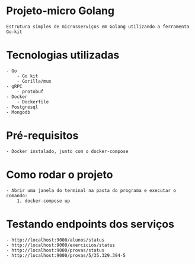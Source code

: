 # Projeto-micro Golang
    Estrutura simples de microsserviços em Golang utilizando a ferramenta Go-kit

# Tecnologias utilizadas
    - Go
        - Go kit
        - Gorilla/mux
    - gRPC
        - protobuf
    - Docker
        - Dockerfile
    - Postgresql
    - Mongodb

# Pré-requisitos
    - Docker instalado, junto com o docker-compose

# Como rodar o projeto
    - Abrir uma janela do terminal na pasta do programa e executar o comando:
        1. docker-compose up

# Testando endpoints dos serviços
    - http://localhost:9000/alunos/status
    - http://localhost:9000/exercicios/status
    - http://localhost:9000/provas/status
    - http://localhost:9000/provas/5/35.329.394-5